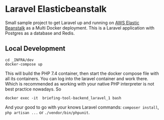 # Laravel Elasticbeanstalk

Small sample project to get Laravel up and running on [AWS Elastic Beanstalk](
https://aws.amazon.com/elasticbeanstalk/) as a Multi Docker deployment. 
This is a Laravel application with Postgres as a database and Redis.


## Local Development
```
cd _INFRA/dev
docker-compose up
```
This will build the PHP 7.4 container, then start the docker compose file with all its containers. You can log into
the laravel container and work there. Which is recommended as working with your native PHP interpreter is not best practice
nowadays. So
```
docker exec -it  briefing-tool-backend_laravel_1 bash
```
And your good to go with your knows Laravel commands:  `composer install`, `php artisan ...` or `./vendor/bin/phpunit`.
